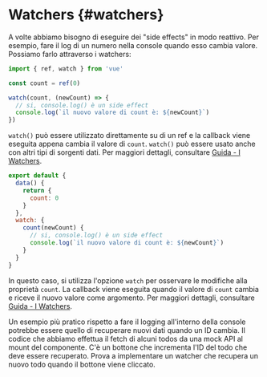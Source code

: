 # Watchers {#watchers}

A volte abbiamo bisogno di eseguire dei "side effects" in modo reattivo. Per esempio, fare il log di un numero nella console quando esso cambia valore. Possiamo farlo attraverso i watchers:

<div class="composition-api">

```js
import { ref, watch } from 'vue'

const count = ref(0)

watch(count, (newCount) => {
  // si, console.log() è un side effect
  console.log(`il nuovo valore di count è: ${newCount}`)
})
```

`watch()` può essere utilizzato direttamente su di un ref e la callback viene eseguita appena cambia il valore di `count`. `watch()` può essere usato anche con altri tipi di sorgenti dati. Per maggiori dettagli, consultare <a target="_blank" href="/guide/essentials/watchers.html">Guida - I Watchers</a>.

</div>
<div class="options-api">

```js
export default {
  data() {
    return {
      count: 0
    }
  },
  watch: {
    count(newCount) {
      // si, console.log() è un side effect
      console.log(`il nuovo valore di count è: ${newCount}`)
    }
  }
}
```

In questo caso, si utilizza l'opzione `watch` per osservare le modifiche alla proprietà `count`. La callback viene eseguita quando il valore di `count` cambia e riceve il nuovo valore come argomento. Per maggiori dettagli, consultare <a target="_blank" href="/guide/essentials/watchers.html">Guida - I Watchers</a>.

</div>

Un esempio più pratico rispetto a fare il logging all'interno della console potrebbe essere quello di recuperare nuovi dati quando un ID cambia. Il codice che abbiamo effettua il fetch di alcuni todos da una mock API al mount del componente. C'è un bottone che incrementa l'ID del todo che deve essere recuperato. Prova a implementare un watcher che recupera un nuovo todo quando il bottone viene cliccato.
